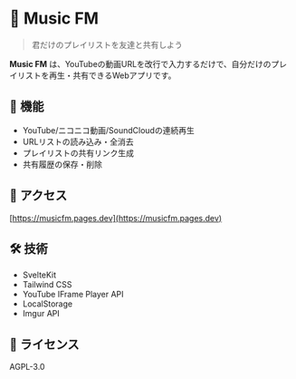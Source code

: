# 🎵 Music FM

> 君だけのプレイリストを友達と共有しよう

**Music FM** は、YouTubeの動画URLを改行で入力するだけで、自分だけのプレイリストを再生・共有できるWebアプリです。

## 🔧 機能

- YouTube/ニコニコ動画/SoundCloudの連続再生
- URLリストの読み込み・全消去
- プレイリストの共有リンク生成
- 共有履歴の保存・削除

## 🚀 アクセス

[https://musicfm.pages.dev](https://musicfm.pages.dev)

## 🛠 技術

- SvelteKit
- Tailwind CSS
- YouTube IFrame Player API
- LocalStorage
- Imgur API

## 📄 ライセンス

AGPL-3.0